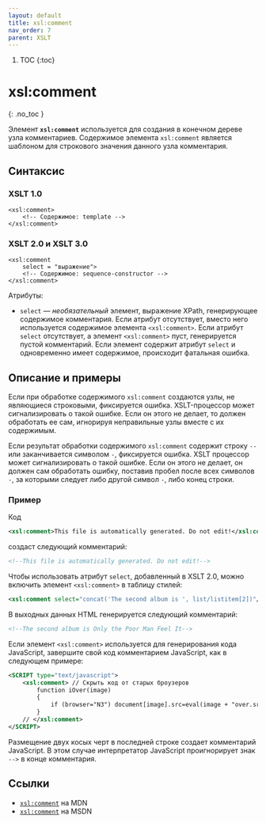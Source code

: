 ```yaml
---
layout: default
title: xsl:comment
nav_order: 7
parent: XSLT
---
```


<!-- prettier-ignore-start -->
1. TOC
{:toc}

# xsl:comment
{: .no_toc }
<!-- prettier-ignore-end -->

Элемент **`xsl:comment`** используется для создания в конечном дереве узла комментариев. Содержимое элемента `xsl:comment` является шаблоном для строкового значения данного узла комментария.

## Синтаксис

### XSLT 1.0

    <xsl:comment>
        <!-- Содержимое: template -->
    </xsl:comment>

### XSLT 2.0 и XSLT 3.0

    <xsl:comment
        select = "выражение">
        <!-- Содержимое: sequence-constructor -->
    </xsl:comment>

Атрибуты:

- `select` — _необязательный_ элемент, выражение XPath, генерирующее содержимое комментария. Если атрибут отсутствует, вместо него используется содержимое элемента `<xsl:comment>`. Если атрибут `select` отсутствует, а элемент `<xsl:comment>` пуст, генерируется пустой комментарий. Если элемент содержит атрибут `select` и одновременно имеет содержимое, происходит фатальная ошибка.

## Описание и примеры

Если при обработке содержимого `xsl:comment` создаются узлы, не являющиеся строковыми, фиксируется ошибка. XSLT-процессор может сигнализировать о такой ошибке. Если он этого не делает, то должен обработать ее сам, игнорируя неправильные узлы вместе с их содержимым.

Если результат обработки содержимого `xsl:comment` содержит строку `--` или заканчивается символом `-`, фиксируется ошибка. XSLT процессор может сигнализировать о такой ошибке. Если он этого не делает, он должен сам обработать ошибку, поставив пробел после всех символов `-`, за которыми следует либо другой символ `-`, либо конец строки.

### Пример

Код

```xml
<xsl:comment>This file is automatically generated. Do not edit!</xsl:comment>
```

создаст следующий комментарий:

```xml
<!--This file is automatically generated. Do not edit!-->
```

Чтобы использовать атрибут `select`, добавленный в XSLT 2.0, можно включить элемент `<xsl:comment>` в таблицу стилей:

```xml
<xsl:comment select="concat('The second album is ', list/listitem[2])"/>
```

В выходных данных HTML генерируется следующий комментарий:

```xml
<!--The second album is Only the Poor Man Feel It-->
```

Если элемент `<xsl:comment>` используется для генерирования кода JavaScript, завершите свой код комментарием JavaScript, как в следующем примере:

```xml
<SCRIPT type="text/javascript">
    <xsl:comment> // Скрыть код от старых броузеров
        function iOver(image)
        {
            if (browser="N3") document[image].src=eval(image + "over.src");
        }
    // </xsl:comment>
</SCRIPT>
```

Размещение двух косых черт в последней строке создает комментарий JavaScript. В этом случае интерпретатор JavaScript проигнорирует знак `-->` в конце комментария.

## Ссылки

- [`xsl:comment`](https://developer.mozilla.org/en/XSLT/comment) на MDN
- [`xsl:comment`](https://msdn.microsoft.com/en-us/library/ms256145.aspx) на MSDN
